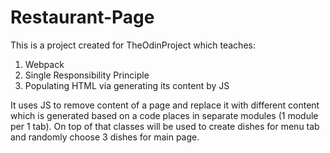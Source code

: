 # Restaurant-Page

This is a project created for TheOdinProject which teaches:
1. Webpack
2. Single Responsibility Principle
3. Populating HTML via generating its content by JS

It uses JS to remove content of a page and replace it with different content which is generated based on a code places in separate modules (1 module per 1 tab). On top of that classes will be used to create dishes for menu tab and randomly choose 3 dishes for main page.
